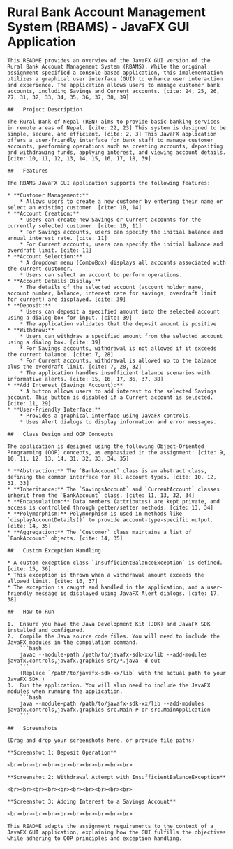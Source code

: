 #   Rural Bank Account Management System (RBAMS) - JavaFX GUI Application

    This README provides an overview of the JavaFX GUI version of the Rural Bank Account Management System (RBAMS). While the original assignment specified a console-based application, this implementation utilizes a graphical user interface (GUI) to enhance user interaction and experience. The application allows users to manage customer bank accounts, including Savings and Current accounts. [cite: 24, 25, 26, 27, 31, 32, 33, 34, 35, 36, 37, 38, 39]

    ##   Project Description

    The Rural Bank of Nepal (RBN) aims to provide basic banking services in remote areas of Nepal. [cite: 22, 23] This system is designed to be simple, secure, and efficient. [cite: 2, 3] This JavaFX application offers a user-friendly interface for bank staff to manage customer accounts, performing operations such as creating accounts, depositing and withdrawing funds, applying interest, and viewing account details. [cite: 10, 11, 12, 13, 14, 15, 16, 17, 18, 39]

    ##   Features

    The RBAMS JavaFX GUI application supports the following features:

    * **Customer Management:**
        * Allows users to create a new customer by entering their name or select an existing customer. [cite: 10, 14]
    * **Account Creation:**
        * Users can create new Savings or Current accounts for the currently selected customer. [cite: 10, 11]
        * For Savings accounts, users can specify the initial balance and annual interest rate. [cite: 11]
        * For Current accounts, users can specify the initial balance and overdraft limit. [cite: 11]
    * **Account Selection:**
        * A dropdown menu (ComboBox) displays all accounts associated with the current customer.
        * Users can select an account to perform operations.
    * **Account Details Display:**
        * The details of the selected account (account holder name, account number, balance, interest rate for savings, overdraft limit for current) are displayed. [cite: 39]
    * **Deposit:**
        * Users can deposit a specified amount into the selected account using a dialog box for input. [cite: 39]
        * The application validates that the deposit amount is positive.
    * **Withdraw:**
        * Users can withdraw a specified amount from the selected account using a dialog box. [cite: 39]
        * For Savings accounts, withdrawal is not allowed if it exceeds the current balance. [cite: 7, 28]
        * For Current accounts, withdrawal is allowed up to the balance plus the overdraft limit. [cite: 7, 28, 32]
        * The application handles insufficient balance scenarios with informative alerts. [cite: 15, 16, 17, 36, 37, 38]
    * **Add Interest (Savings Account):**
        * A button allows users to add interest to the selected Savings account. This button is disabled if a Current account is selected. [cite: 11, 29]
    * **User-Friendly Interface:**
        * Provides a graphical interface using JavaFX controls.
        * Uses Alert dialogs to display information and error messages.

    ##   Class Design and OOP Concepts

    The application is designed using the following Object-Oriented Programming (OOP) concepts, as emphasized in the assignment: [cite: 9, 10, 11, 12, 13, 14, 31, 32, 33, 34, 35]

    * **Abstraction:** The `BankAccount` class is an abstract class, defining the common interface for all account types. [cite: 10, 12, 31, 33]
    * **Inheritance:** The `SavingsAccount` and `CurrentAccount` classes inherit from the `BankAccount` class. [cite: 11, 13, 32, 34]
    * **Encapsulation:** Data members (attributes) are kept private, and access is controlled through getter/setter methods. [cite: 13, 34]
    * **Polymorphism:** Polymorphism is used in methods like `displayAccountDetails()` to provide account-type-specific output. [cite: 14, 35]
    * **Aggregation:** The `Customer` class maintains a list of `BankAccount` objects. [cite: 14, 35]

    ##   Custom Exception Handling

    * A custom exception class `InsufficientBalanceException` is defined. [cite: 15, 36]
    * This exception is thrown when a withdrawal amount exceeds the allowed limit. [cite: 16, 37]
    * The exception is caught and handled in the application, and a user-friendly message is displayed using JavaFX Alert dialogs. [cite: 17, 38]

    ##   How to Run

    1.  Ensure you have the Java Development Kit (JDK) and JavaFX SDK installed and configured.
    2.  Compile the Java source code files. You will need to include the JavaFX modules in the compilation command.
        ```bash
        javac --module-path /path/to/javafx-sdk-xx/lib --add-modules javafx.controls,javafx.graphics src/*.java -d out
        ```
        (Replace `/path/to/javafx-sdk-xx/lib` with the actual path to your JavaFX SDK.)
    3.  Run the application. You will also need to include the JavaFX modules when running the application.
        ```bash
        java --module-path /path/to/javafx-sdk-xx/lib --add-modules javafx.controls,javafx.graphics src.Main # or src.MainApplication
        ```

    ##   Screenshots

    (Drag and drop your screenshots here, or provide file paths)

    **Screenshot 1: Deposit Operation**

    <br><br><br><br><br><br><br><br><br><br>

    **Screenshot 2: Withdrawal Attempt with InsufficientBalanceException**

    <br><br><br><br><br><br><br><br><br><br>

    **Screenshot 3: Adding Interest to a Savings Account**

    <br><br><br><br><br><br><br><br><br><br>

    This README adapts the assignment requirements to the context of a JavaFX GUI application, explaining how the GUI fulfills the objectives while adhering to OOP principles and exception handling.
